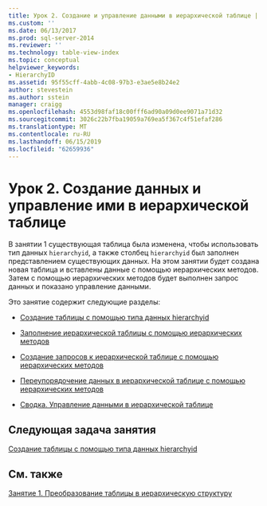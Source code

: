 ```yaml
---
title: Урок 2. Создание и управление данными в иерархической таблице | Документация Майкрософт
ms.custom: ''
ms.date: 06/13/2017
ms.prod: sql-server-2014
ms.reviewer: ''
ms.technology: table-view-index
ms.topic: conceptual
helpviewer_keywords:
- HierarchyID
ms.assetid: 95f55cff-4abb-4c08-97b3-e3ae5e8b24e2
author: stevestein
ms.author: sstein
manager: craigg
ms.openlocfilehash: 4553d98faf18c00fff6ad90a09d0ee9071a71d32
ms.sourcegitcommit: 3026c22b7fba19059a769ea5f367c4f51efaf286
ms.translationtype: MT
ms.contentlocale: ru-RU
ms.lasthandoff: 06/15/2019
ms.locfileid: "62659936"
---
```

# <a name="lesson-2-creating-and-managing-data-in-a-hierarchical-table"></a>Урок 2. Создание данных и управление ими в иерархической таблице
  В занятии 1 существующая таблица была изменена, чтобы использовать тип данных `hierarchyid`, а также столбец `hierarchyid` был заполнен представлением существующих данных. На этом занятии будет создана новая таблица и вставлены данные с помощью иерархических методов. Затем с помощью иерархических методов будет выполнен запрос данных и показано управление данными.  
  
 Это занятие содержит следующие разделы:  
  
-   [Создание таблицы с помощью типа данных hierarchyid](lesson-2-1-creating-a-table-using-the-hierarchyid-data-type.md)  
  
-   [Заполнение иерархической таблицы с помощью иерархических методов](lesson-2-2-populating-a-hierarchical-table-using-hierarchical-methods.md)  
  
-   [Создание запросов к иерархической таблице с помощью иерархических методов](lesson-2-3-querying-a-hierarchical-table-using-hierarchy-methods.md)  
  
-   [Переупорядочение данных в иерархической таблице с помощью иерархических методов](lesson-2-4-reordering-data-in-a-hierarchical-table-using-hierarchical-methods.md)  
  
-   [Сводка. Управление данными в иерархической таблице](lesson-2-5-summary-managing-data-in-a-hierarchical-table.md)  
  
## <a name="next-task-in-lesson"></a>Следующая задача занятия  
 [Создание таблицы с помощью типа данных hierarchyid](lesson-2-1-creating-a-table-using-the-hierarchyid-data-type.md)  
  
## <a name="see-also"></a>См. также  
 [Занятие 1. Преобразование таблицы в иерархическую структуру](lesson-1-converting-a-table-to-a-hierarchical-structure.md)  
  
  
